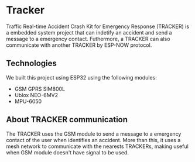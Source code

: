# Tracker

Traffic Real-time Accident Crash Kit for Emergency Response (TRACKER) is a embedded system project that can indetify an accident and send a message to a emergency contact. Futhermore, a TRACKER can also communicate with another TRACKER by ESP-NOW protocol.

## Technologies
We built this project using ESP32 using the following modules:
- GSM GPRS SIM800L
- Ublox NEO-6MV2
- MPU-6050

## About TRACKER communication
The TRACKER uses the GSM module to send a message to a emergency contact of the user when identifies an accident. More than this, it uses a mesh network to communicate with the nearests TRACKERs, making useful when GSM module doesn't have signal to be used. 